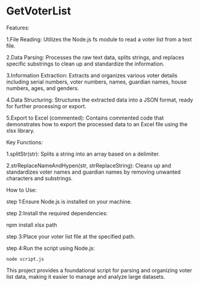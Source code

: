 # GetVoterList

Features:

1.File Reading: Utilizes the Node.js fs module to read a voter list from a text file.

2.Data Parsing: Processes the raw text data, splits strings, and replaces specific substrings to clean up and standardize the information.

3.Information Extraction: Extracts and organizes various voter details including serial numbers, voter numbers, names, guardian names, house numbers, ages, and genders.

4.Data Structuring: Structures the extracted data into a JSON format, ready for further processing or export.

5.Export to Excel (commented): Contains commented code that demonstrates how to export the processed data to an Excel file using the xlsx library.

Key Functions:

1.splitStr(str): Splits a string into an array based on a delimiter.

2.strReplaceNameAndHypen(str, strReplaceString): Cleans up and standardizes voter names and guardian names by removing unwanted characters and substrings.

How to Use:

step 1:Ensure Node.js is installed on your machine.

step 2:Install the required dependencies: 

   npm install xlsx path
   
step 3:Place your voter list file at the specified path.

step 4:Run the script using Node.js:

    node script.js

This project provides a foundational script for parsing and organizing voter list data, making it easier to manage and analyze large datasets.
